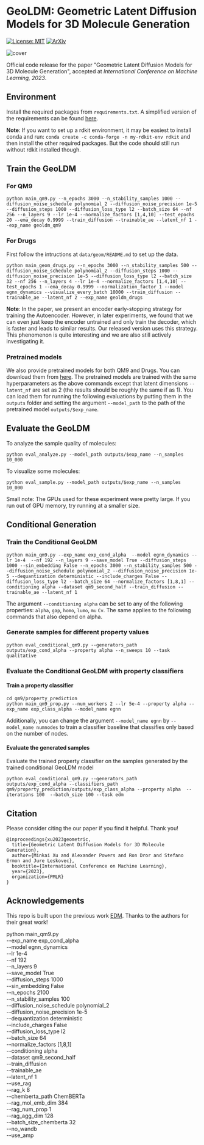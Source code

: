 # GeoLDM: Geometric Latent Diffusion Models for 3D Molecule Generation

[![License: MIT](https://img.shields.io/badge/License-MIT-yellow.svg)](https://github.com/MinkaiXu/GeoLDM/blob/main/LICENSE)
[![ArXiv](http://img.shields.io/badge/cs.LG-arXiv%3A2305.01140-B31B1B.svg)](https://arxiv.org/abs/2305.01140)

<!-- [[Code](https://github.com/MinkaiXu/GeoLDM)] -->

![cover](equivariant_diffusion/framework.png)

Official code release for the paper "Geometric Latent Diffusion Models for 3D Molecule Generation", accepted at *International Conference on Machine Learning, 2023*.

## Environment

Install the required packages from `requirements.txt`. A simplified version of the requirements can be found [here](https://github.com/ehoogeboom/e3_diffusion_for_molecules/blob/main/requirements.txt).

**Note**: If you want to set up a rdkit environment, it may be easiest to install conda and run:
``conda create -c conda-forge -n my-rdkit-env rdkit`` and then install the other required packages. But the code should still run without rdkit installed though.


## Train the GeoLDM

### For QM9

```python main_qm9.py --n_epochs 3000 --n_stability_samples 1000 --diffusion_noise_schedule polynomial_2 --diffusion_noise_precision 1e-5 --diffusion_steps 1000 --diffusion_loss_type l2 --batch_size 64 --nf 256 --n_layers 9 --lr 1e-4 --normalize_factors [1,4,10] --test_epochs 20 --ema_decay 0.9999 --train_diffusion --trainable_ae --latent_nf 1 --exp_name geoldm_qm9```

### For Drugs

First follow the intructions at `data/geom/README.md` to set up the data.

```python main_geom_drugs.py --n_epochs 3000 --n_stability_samples 500 --diffusion_noise_schedule polynomial_2 --diffusion_steps 1000 --diffusion_noise_precision 1e-5 --diffusion_loss_type l2 --batch_size 32 --nf 256 --n_layers 4 --lr 1e-4 --normalize_factors [1,4,10] --test_epochs 1 --ema_decay 0.9999 --normalization_factor 1 --model egnn_dynamics --visualize_every_batch 10000 --train_diffusion --trainable_ae --latent_nf 2 --exp_name geoldm_drugs```

**Note**: In the paper, we present an encoder early-stopping strategy for training the Autoencoder. However, in later experiments, we found that we can even just keep the encoder untrained and only train the decoder, which is faster and leads to similar results. Our released version uses this strategy. This phenomenon is quite interesting and we are also still actively investigating it.

### Pretrained models

We also provide pretrained models for both QM9 and Drugs. You can download them from [here](https://drive.google.com/drive/folders/1EQ9koVx-GA98kaKBS8MZ_jJ8g4YhdKsL?usp=sharing). The pretrained models are trained with the same hyperparameters as the above commands except that latent dimensions `--latent_nf` are set as 2 (the results should be roughly the same if as 1). You can load them for running the following evaluations by putting them in the `outputs` folder and setting the argument `--model_path` to the path of the pretrained model `outputs/$exp_name`.

## Evaluate the GeoLDM

To analyze the sample quality of molecules:

```python eval_analyze.py --model_path outputs/$exp_name --n_samples 10_000```

To visualize some molecules:

```python eval_sample.py --model_path outputs/$exp_name --n_samples 10_000```

Small note: The GPUs used for these experiment were pretty large. If you run out of GPU memory, try running at a smaller size.
<!-- The main reason is that the EGNN runs with fully connected message passing, which becomes very memory intensive. -->

## Conditional Generation

### Train the Conditional GeoLDM

```python main_qm9.py --exp_name exp_cond_alpha  --model egnn_dynamics --lr 1e-4  --nf 192 --n_layers 9 --save_model True --diffusion_steps 1000 --sin_embedding False --n_epochs 3000 --n_stability_samples 500 --diffusion_noise_schedule polynomial_2 --diffusion_noise_precision 1e-5 --dequantization deterministic --include_charges False --diffusion_loss_type l2 --batch_size 64 --normalize_factors [1,8,1] --conditioning alpha --dataset qm9_second_half --train_diffusion --trainable_ae --latent_nf 1```

The argument `--conditioning alpha` can be set to any of the following properties: `alpha`, `gap`, `homo`, `lumo`, `mu` `Cv`. The same applies to the following commands that also depend on alpha.

### Generate samples for different property values

```python eval_conditional_qm9.py --generators_path outputs/exp_cond_alpha --property alpha --n_sweeps 10 --task qualitative```

### Evaluate the Conditional GeoLDM with property classifiers

#### Train a property classifier
```cd qm9/property_prediction```  
```python main_qm9_prop.py --num_workers 2 --lr 5e-4 --property alpha --exp_name exp_class_alpha --model_name egnn```

Additionally, you can change the argument `--model_name egnn` by `--model_name numnodes` to train a classifier baseline that classifies only based on the number of nodes.

#### Evaluate the generated samples

Evaluate the trained property classifier on the samples generated by the trained conditional GeoLDM model

```python eval_conditional_qm9.py --generators_path outputs/exp_cond_alpha --classifiers_path qm9/property_prediction/outputs/exp_class_alpha --property alpha  --iterations 100  --batch_size 100 --task edm```

## Citation
Please consider citing the our paper if you find it helpful. Thank you!
```
@inproceedings{xu2023geometric,
  title={Geometric Latent Diffusion Models for 3D Molecule Generation},
  author={Minkai Xu and Alexander Powers and Ron Dror and Stefano Ermon and Jure Leskovec},
  booktitle={International Conference on Machine Learning},
  year={2023},
  organization={PMLR}
}
```

## Acknowledgements

This repo is built upon the previous work [EDM](https://arxiv.org/abs/2203.17003). Thanks to the authors for their great work!

python main_qm9.py \
    --exp_name exp_cond_alpha \
    --model egnn_dynamics \
    --lr 1e-4 \
    --nf 192 \
    --n_layers 9 \
    --save_model True \
    --diffusion_steps 1000 \
    --sin_embedding False \
    --n_epochs 2100 \
    --n_stability_samples 100 \
    --diffusion_noise_schedule polynomial_2 \
    --diffusion_noise_precision 1e-5 \
    --dequantization deterministic \
    --include_charges False \
    --diffusion_loss_type l2 \
    --batch_size 64 \
    --normalize_factors [1,8,1] \
    --conditioning alpha \
    --dataset qm9_second_half \
    --train_diffusion \
    --trainable_ae \
    --latent_nf 1 \
    --use_rag \
    --rag_k 8 \
    --chemberta_path ChemBERTa \
    --rag_mol_emb_dim 384 \
    --rag_num_prop 1 \
    --rag_agg_dim 128 \
    --batch_size_chemberta 32 \
    --no_wandb \
    --use_amp